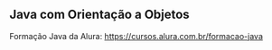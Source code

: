 Java com Orientação a Objetos
----------------------------------
Formação Java da Alura:
https://cursos.alura.com.br/formacao-java